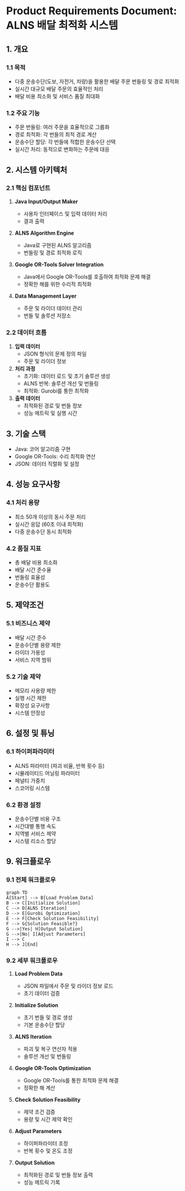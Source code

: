 # Product Requirements Document: ALNS 배달 최적화 시스템

## 1. 개요

### 1.1 목적

- 다중 운송수단(도보, 자전거, 차량)을 활용한 배달 주문 번들링 및 경로 최적화
- 실시간 대규모 배달 주문의 효율적인 처리
- 배달 비용 최소화 및 서비스 품질 최대화

### 1.2 주요 기능

- 주문 번들링: 여러 주문을 효율적으로 그룹화
- 경로 최적화: 각 번들의 최적 경로 계산
- 운송수단 할당: 각 번들에 적합한 운송수단 선택
- 실시간 처리: 동적으로 변화하는 주문에 대응

## 2. 시스템 아키텍처

### 2.1 핵심 컴포넌트

1. **Java Input/Output Maker**

   - 사용자 인터페이스 및 입력 데이터 처리
   - 결과 출력

2. **ALNS Algorithm Engine**

   - Java로 구현된 ALNS 알고리즘
   - 번들링 및 경로 최적화 로직

3. **Google OR-Tools Solver Integration**

   - Java에서 Google OR-Tools를 호출하여 최적화 문제 해결
   - 정확한 해를 위한 수리적 최적화

4. **Data Management Layer**
   - 주문 및 라이더 데이터 관리
   - 번들 및 솔루션 저장소

### 2.2 데이터 흐름

1. **입력 데이터**
   - JSON 형식의 문제 정의 파일
   - 주문 및 라이더 정보
2. **처리 과정**
   - 초기화: 데이터 로드 및 초기 솔루션 생성
   - ALNS 반복: 솔루션 개선 및 번들링
   - 최적화: Gurobi를 통한 최적화
3. **출력 데이터**
   - 최적화된 경로 및 번들 정보
   - 성능 메트릭 및 실행 시간

## 3. 기술 스택

- Java: 코어 알고리즘 구현
- Google OR-Tools: 수리 최적화 연산
- JSON: 데이터 직렬화 및 설정

## 4. 성능 요구사항

### 4.1 처리 용량

- 최소 50개 이상의 동시 주문 처리
- 실시간 응답 (60초 이내 최적화)
- 다중 운송수단 동시 최적화

### 4.2 품질 지표

- 총 배달 비용 최소화
- 배달 시간 준수율
- 번들링 효율성
- 운송수단 활용도

## 5. 제약조건

### 5.1 비즈니스 제약

- 배달 시간 준수
- 운송수단별 용량 제한
- 라이더 가용성
- 서비스 지역 범위

### 5.2 기술 제약

- 메모리 사용량 제한
- 실행 시간 제한
- 확장성 요구사항
- 시스템 안정성

## 6. 설정 및 튜닝

### 6.1 하이퍼파라미터

- ALNS 파라미터 (파괴 비율, 반복 횟수 등)
- 시뮬레이티드 어닐링 파라미터
- 페널티 가중치
- 스코어링 시스템

### 6.2 환경 설정

- 운송수단별 비용 구조
- 시간대별 통행 속도
- 지역별 서비스 제약
- 시스템 리소스 할당

## 9. 워크플로우

### 9.1 전체 워크플로우

```
graph TD
A[Start] --> B[Load Problem Data]
B --> C[Initialize Solution]
C --> D[ALNS Iteration]
D --> E[Gurobi Optimization]
E --> F[Check Solution Feasibility]
F --> G{Solution Feasible?}
G -->|Yes| H[Output Solution]
G -->|No| I[Adjust Parameters]
I --> C
H --> J[End]
```

### 9.2 세부 워크플로우

1. **Load Problem Data**

   - JSON 파일에서 주문 및 라이더 정보 로드
   - 초기 데이터 검증

2. **Initialize Solution**

   - 초기 번들 및 경로 생성
   - 기본 운송수단 할당

3. **ALNS Iteration**

   - 파괴 및 복구 연산자 적용
   - 솔루션 개선 및 번들링

4. **Google OR-Tools Optimization**

   - Google OR-Tools를 통한 최적화 문제 해결
   - 정확한 해 계산

5. **Check Solution Feasibility**

   - 제약 조건 검증
   - 용량 및 시간 제약 확인

6. **Adjust Parameters**

   - 하이퍼파라미터 조정
   - 반복 횟수 및 온도 조정

7. **Output Solution**
   - 최적화된 경로 및 번들 정보 출력
   - 성능 메트릭 기록
